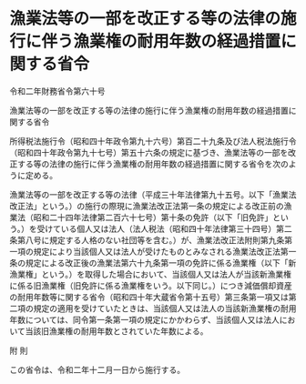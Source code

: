 # 漁業法等の一部を改正する等の法律の施行に伴う漁業権の耐用年数の経過措置に関する省令

令和二年財務省令第六十号

漁業法等の一部を改正する等の法律の施行に伴う漁業権の耐用年数の経過措置に関する省令

所得税法施行令（昭和四十年政令第九十六号）第百二十九条及び法人税法施行令（昭和四十年政令第九十七号）第五十六条の規定に基づき、漁業法等の一部を改正する等の法律の施行に伴う漁業権の耐用年数の経過措置に関する省令を次のように定める。

漁業法等の一部を改正する等の法律（平成三十年法律第九十五号。以下「漁業法改正法」という。）の施行の際現に漁業法改正法第一条の規定による改正前の漁業法（昭和二十四年法律第二百六十七号）第十条の免許（以下「旧免許」という。）を受けている個人又は法人（法人税法（昭和四十年法律第三十四号）第二条第八号に規定する人格のない社団等を含む。）が、漁業法改正法附則第九条第一項の規定により当該個人又は法人が受けたものとみなされる漁業法改正法第一条の規定による改正後の漁業法第六十九条第一項の免許に係る漁業権（以下「新漁業権」という。）を取得した場合において、当該個人又は法人が当該新漁業権に係る旧漁業権（旧免許に係る漁業権をいう。以下同じ。）につき減価償却資産の耐用年数等に関する省令（昭和四十年大蔵省令第十五号）第三条第一項又は第二項の規定の適用を受けていたときは、当該個人又は法人の当該新漁業権の耐用年数については、同令第一条第一項の規定にかかわらず、当該個人又は法人において当該旧漁業権の耐用年数とされていた年数による。

附 則

この省令は、令和二年十二月一日から施行する。
